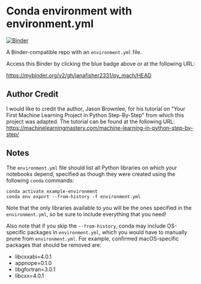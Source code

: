 # Conda environment with environment.yml

[![Binder](https://mybinder.org/badge_logo.svg)](https://mybinder.org/v2/gh/janafisher2331/py_mach/HEAD)

A Binder-compatible repo with an `environment.yml` file.

Access this Binder by clicking the blue badge above or at the following URL:

https://mybinder.org/v2/gh/janafisher2331/py_mach/HEAD

## Author Credit

I would like to credit the author, Jason Brownlee, for his tutorial on "Your First Machine Learning Project in Python Step-By-Step" from which this project was adapted.  The tutorial can be found at the following URL:
https://machinelearningmastery.com/machine-learning-in-python-step-by-step/

## Notes
The `environment.yml` file should list all Python libraries on which your notebooks
depend, specified as though they were created using the following `conda` commands:

```
conda activate example-environment
conda env export --from-history -f environment.yml
```

Note that the only libraries available to you will be the ones specified in
the `environment.yml`, so be sure to include everything that you need! 

Also note that if you skip the `--from-history`, conda may include OS-specific
packages in `environment.yml`, which you would have to manually prune from
`environment.yml`.  For example, confirmed macOS-specific packages that should
be removed are:

* libcxxabi=4.0.1
* appnope=0.1.0
* libgfortran=3.0.1
* libcxx=4.0.1
